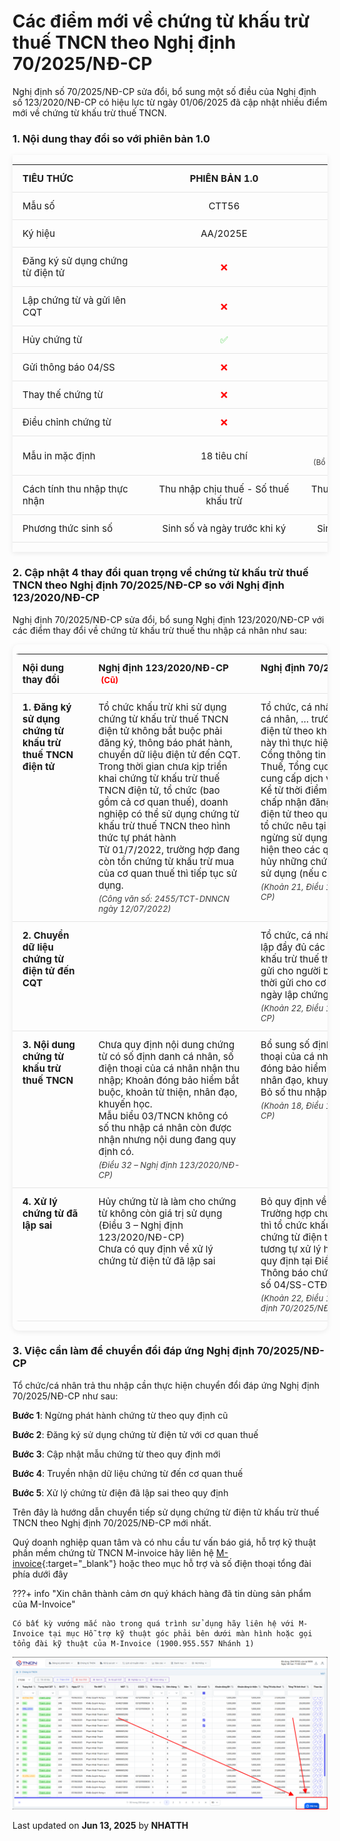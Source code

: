 # **Các điểm mới về chứng từ khấu trừ thuế TNCN theo Nghị định 70/2025/NĐ-CP**

Nghị định số 70/2025/NĐ-CP sửa đổi, bổ sung một số điều của Nghị định số 123/2020/NĐ-CP có hiệu lực từ ngày 01/06/2025 đã cập nhật nhiều điểm mới về chứng từ khấu trừ thuế TNCN.

### **1. Nội dung thay đổi so với phiên bản 1.0**

<style>
  .table-wrapper {
    overflow-x: auto;
    margin: 1em 0;
    border-radius: 0px;
    box-shadow: 0 2px 8px rgba(0, 0, 0, 0.08);
  }

  table.theme-table {
    width: 100%;
    border-collapse: separate;
    border-spacing: 0;
    min-width: 700px;
    font-size: 15px;
    overflow: hidden;
  }

  /* Header (TH) */
  body[data-md-color-scheme="default"] .theme-table th {
    background-color: #2c3e50;
    color: #fff;
    border: 1px solid #d0d0d0;
  }

  body[data-md-color-scheme="slate"] .theme-table th {
    background-color: #202f3f;
    color: #f8f8f8;
    border: 1px solid #3a3a3a;
  }

  /* Cell */
  body[data-md-color-scheme="default"] .theme-table td {
    background-color: #fff;
    color: #000;
    transition: background-color 0.3s;
    border: 1px solid #e0e0e0;
  }

  body[data-md-color-scheme="slate"] .theme-table td {
    background-color: #1e2129;
    color: #e0e0e0;
    transition: background-color 0.3s;
    border: 1px solid #3a3a3a;
  }

  /* Hover */
  body[data-md-color-scheme="default"] .theme-table tbody tr:hover td {
    background-color: #f0f6ff;
  }

  body[data-md-color-scheme="slate"] .theme-table tbody tr:hover td {
    background-color: #2a2f3a;
  }

  /* Padding & border */
  .theme-table th,
  .theme-table td {
    padding: 12px 16px;
    border-bottom: 1px solid rgba(128, 128, 128, 0.2);
    text-align: center;
  }

  .theme-table th:first-child,
  .theme-table td:first-child {
    text-align: left;
  }

  .theme-table small {
    font-size: 12px;
    opacity: 0.85;
  }
</style>

<div class="table-wrapper">
  <table class="theme-table">
    <thead>
      <tr>
        <th>TIÊU THỨC</th>
        <th>PHIÊN BẢN 1.0</th>
        <th>PHIÊN BẢN 2.0</th>
      </tr>
    </thead>
    <tbody>
      <tr>
        <td>Mẫu số</td>
        <td>CTT56</td>
        <td>03/TNCN</td>
      </tr>
      <tr>
        <td>Ký hiệu</td>
        <td>AA/2025E</td>
        <td>CT/25E</td>
      </tr>
      <tr>
        <td>Đăng ký sử dụng chứng từ điện tử</td>
        <td style="color: red;">❌</td>
        <td style="color: limegreen;">✅</td>
      </tr>
      <tr>
        <td>Lập chứng từ và gửi lên CQT</td>
        <td style="color: red;">❌</td>
        <td style="color: limegreen;">✅</td>
      </tr>
      <tr>
        <td>Hủy chứng từ</td>
        <td style="color: limegreen;">✅</td>
        <td style="color: red;">❌</td>
      </tr>
      <tr>
        <td>Gửi thông báo 04/SS</td>
        <td style="color: red;">❌</td>
        <td style="color: limegreen;">✅</td>
      </tr>
      <tr>
        <td>Thay thế chứng từ</td>
        <td style="color: red;">❌</td>
        <td style="color: limegreen;">✅</td>
      </tr>
      <tr>
        <td>Điều chỉnh chứng từ</td>
        <td style="color: red;">❌</td>
        <td style="color: limegreen;">✅</td>
      </tr>
      <tr>
        <td>Mẫu in mặc định</td>
        <td>18 tiêu chí</td>
        <td>19 tiêu chí<br><small>(Bổ sung khoản từ thiện, nhân đạo)</small></td>
      </tr>
      <tr>
        <td>Cách tính thu nhập thực nhận</td>
        <td>Thu nhập chịu thuế - Số thuế khấu trừ</td>
        <td>Thu nhập tính thuế - Số thuế khấu trừ</td>
      </tr>
      <tr>
        <td>Phương thức sinh số</td>
        <td>Sinh số và ngày trước khi ký</td>
        <td>Sinh số và ngày sau khi ký</td>
      </tr>
    </tbody>
  </table>
</div>

### **2. Cập nhật 4 thay đổi quan trọng về chứng từ khấu trừ thuế TNCN theo Nghị định 70/2025/NĐ-CP so với Nghị định 123/2020/NĐ-CP**

Nghị định 70/2025/NĐ-CP sửa đổi, bổ sung Nghị định 123/2020/NĐ-CP với các điểm thay đổi về chứng từ khấu trừ thuế thu nhập cá nhân như sau:

<style>
  .responsive-table {
    overflow-x: auto;
    margin: 1em 0;
    border-radius: 10px;
    box-shadow: 0 2px 8px rgba(0, 0, 0, 0.08);
  }

  .responsive-table table {
    width: 100%;
    border-collapse: separate;
    border-spacing: 0;
    min-width: 700px;
    font-size: 15px;
    border-radius: 10px;
    overflow: hidden;
  }

  body[data-md-color-scheme="default"] .responsive-table thead th {
    background-color: #2c3e50;
    color: #fff;
  }

  body[data-md-color-scheme="slate"] .responsive-table thead th {
    background-color: #202f3f;
    color: #f8f8f8;
  }

  body[data-md-color-scheme="default"] .responsive-table td {
    background-color: #fff;
    color: #000;
    transition: background-color 0.3s;
    border: 1px solid #e0e0e0;
    
  }

  body[data-md-color-scheme="slate"] .responsive-table td {
    background-color: #1e2129;
    color: #e0e0e0;
    transition: background-color 0.3s;
    border: 1px solid #3a3a3a;
  }

    body[data-md-color-scheme="default"] .responsive-table th {
    border: 1px solid #d0d0d0;
  }

  body[data-md-color-scheme="slate"] .responsive-table th {
    border: 1px solid #3a3a3a;
  }

  body[data-md-color-scheme="default"] .responsive-table tbody tr:hover td {
    background-color: #f0f6ff;
  }

  body[data-md-color-scheme="slate"] .responsive-table tbody tr:hover td {
    background-color: #2a2f3a;
  }

  .responsive-table th,
  .responsive-table td {
    padding: 12px 16px;
    border-bottom: 1px solid rgba(128, 128, 128, 0.2);
    text-align: left;
    vertical-align: top;
  }

  .responsive-table td em {
    font-size: 13px;
    display: block;
    margin-top: 4px;
    opacity: 0.85;
  }

  .responsive-table th span {
    font-weight: normal;
    font-size: 13px;
    margin-left: 4px;
  }
</style>

<div class="responsive-table">
  <table>
    <thead>
      <tr>
        <th>Nội dung thay đổi</th>
        <th>Nghị định 123/2020/NĐ-CP <span style="color: red; font-weight: bold;">(Cũ)</span></th>
        <th>Nghị định 70/2025/NĐ-CP <span style="color: red; font-weight: bold;">(Mới)</span></th>
      </tr>
    </thead>
    <tbody>
      <tr>
        <td><strong>1. Đăng ký sử dụng chứng từ khấu trừ thuế TNCN điện tử</strong></td>
        <td>
          Tổ chức khấu trừ khi sử dụng chứng từ khấu trừ thuế TNCN điện tử không bắt buộc phải đăng ký, thông báo phát hành, chuyển dữ liệu điện tử đến CQT.<br>
          Trong thời gian chưa kịp triển khai chứng từ khấu trừ thuế TNCN điện tử, tổ chức (bao gồm cả cơ quan thuế), doanh nghiệp có thể sử dụng chứng từ khấu trừ thuế TNCN theo hình thức tự phát hành<br>
          Từ 01/7/2022, trường hợp đang còn tồn chứng từ khấu trừ mua của cơ quan thuế thì tiếp tục sử dụng.<br>
          <em>(Công văn số: 2455/TCT-DNNCN ngày 12/07/2022)</em>
        </td>
        <td>
          Tổ chức, cá nhân khấu trừ thuế thu nhập cá nhân, … trước khi sử dụng chứng từ điện tử theo khoản 1 Điều 30 Nghị định này thì thực hiện đăng ký sử dụng qua Cổng thông tin điện tử của Tổng cục Thuế, Tổng cục Hải quan hoặc tổ chức cung cấp dịch vụ hóa đơn điện tử.<br>
          Kể từ thời điểm cơ quan quản lý thuế chấp nhận đăng ký sử dụng chứng từ điện tử theo quy định tại Nghị định này, tổ chức nêu tại khoản 1 Điều này phải ngừng sử dụng chứng từ điện tử đã thực hiện theo các quy định trước đây, tiêu hủy những chứng từ giấy còn tồn chưa sử dụng (nếu có) theo quy định.<br>
          <em>(Khoản 21, Điều 1 – Nghị định 70/2025/NĐ-CP)</em>
        </td>
      </tr>
      <tr>
        <td><strong>2. Chuyển dữ liệu chứng từ điện tử đến CQT</strong></td>
        <td></td>
        <td>
          Tổ chức, cá nhân khấu trừ thuế sau khi lập đầy đủ các nội dung trên chứng từ khấu trừ thuế thu nhập cá nhân điện tử gửi cho người bị khấu trừ thuế và đồng thời gửi cho cơ quan thuế ngay trong ngày lập chứng từ.<br>
          <em>(Khoản 22, Điều 1 – Nghị định 70/2025/NĐ-CP)</em>
        </td>
      </tr>
      <tr>
        <td><strong>3. Nội dung chứng từ khấu trừ thuế TNCN</strong></td>
        <td>
          Chưa quy định nội dung chứng từ có số định danh cá nhân, số điện thoại của cá nhân nhận thu nhập; Khoản đóng bảo hiểm bắt buộc, khoản từ thiện, nhân đạo, khuyến học.<br>
          Mẫu biểu 03/TNCN không có số thu nhập cá nhân còn được nhận nhưng nội dung đang quy định có. <br>
          <em>(Điều 32 – Nghị định 123/2020/NĐ-CP)</em>
        </td>
        <td>
          Bổ sung số định danh cá nhân, số điện thoại của cá nhân nhận thu nhập; Khoản đóng bảo hiểm bắt buộc, khoản từ thiện, nhân đạo, khuyến học.<br>
          Bỏ số thu nhập cá nhân còn được nhận. <br>
          <em>(Khoản 18, Điều 1 – Nghị định 70/2025/NĐ-CP)</em>
        </td>
      </tr>
      <tr>
        <td><strong>4. Xử lý chứng từ đã lập sai</strong></td>
        <td>
          Hủy chứng từ là làm cho chứng từ không còn giá trị sử dụng (Điều 3 – Nghị định 123/2020/NĐ-CP)<br>
          Chưa có quy định về xử lý chứng từ điện tử đã lập sai<br>
        </td>
        <td>
          Bỏ quy định về hủy chứng từ đã lập<br>
          Trường hợp chứng từ điện tử đã lập sai thì tổ chức khấu trừ thuế thực hiện xử lý chứng từ điện tử đã lập theo nguyên tắc tương tự xử lý hóa đơn điện tử đã lập quy định tại Điều 19 Nghị định này. Thông báo chứng từ đã lập sai theo Mẫu số 04/SS-CTĐT… <br>
          <em>(Khoản 22, Điều 1 và Khoản 4, Điều 2 – Nghị định 70/2025/NĐ-CP)</em>
        </td>
      </tr>
    </tbody>
  </table>
</div>

### **3. Việc cần làm để chuyển đổi đáp ứng Nghị định 70/2025/NĐ-CP**

Tổ chức/cá nhân trả thu nhập cần thực hiện chuyển đổi đáp ứng Nghị định 70/2025/NĐ-CP như sau:

**Bước 1**: Ngừng phát hành chứng từ theo quy định cũ

**Bước 2**: Đăng ký sử dụng chứng từ điện tử với cơ quan thuế

**Bước 3**: Cập nhật mẫu chứng từ theo quy định mới

**Bước 4**: Truyền nhận dữ liệu chứng từ đến cơ quan thuế

**Bước 5**: Xử lý chứng từ điện đã lập sai theo quy định

Trên đây là hướng dẫn chuyển tiếp sử dụng chứng từ điện tử khấu trừ thuế TNCN theo Nghị định 70/2025/NĐ-CP mới nhất.

Quý doanh nghiệp quan tâm và có nhu cầu tư vấn báo giá, hỗ trợ kỹ thuật phần mềm chứng từ TNCN M-invoice hãy liên hệ [M-invoice](https://minvoice.vn/){:target="\_blank"} hoặc theo mục hỗ trợ và số điện thoại tổng đài phía dưới đây

???+ info "Xin chân thành cảm ơn quý khách hàng đã tin dùng sản phẩm của M-Invoice"

    Có bất kỳ vướng mắc nào trong quá trình sử dụng hãy liên hệ với M-Invoice tại mục Hỗ trợ kỹ thuật góc phải bên dưới màn hình hoặc gọi tổng đài kỹ thuật của M-Invoice (1900.955.557 Nhánh 1)

![Hình 8](../assets/images/chung-tu/hotro.png)

<div class="last-updated">Last updated on <strong>Jun 13, 2025</strong> by <strong>NHATTH</strong></div>
